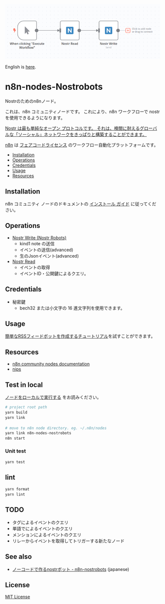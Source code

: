 <img src="./assets/top-image.png" width=600px height=auto />

English is [here](./README.md).

# n8n-nodes-Nostrobots

Nostrのためのn8nノード。

これは、n8n コミュニティノードです。 これにより、n8n ワークフローで nostr を使用できるようになります。

[Nostr は最も単純なオープン プロトコルです。 それは、検閲に耐えるグローバルな「ソーシャル」ネットワークをきっぱりと構築することができます。](https://github.com/nostr-protocol/nostr)


[n8n](https://n8n.io/) は [フェアコードライセンス](https://docs.n8n.io/reference/license/) のワークフロー自動化プラットフォームです。

* [Installation](#installation)
* [Operations](#operations)
* [Credentials](#credentials)
* [Usage](#usage)
* [Resources](#resources)

## Installation

n8n コミュニティ ノードのドキュメントの [インストール ガイド](https://docs.n8n.io/integrations/community-nodes/installation/) に従ってください。

## Operations

- [Nostr Write (Nostr Robots)](./doc/write-ja.md)
  - kind1 note の送信
  - イベントの送信(advanced)
  - 生のJsonイベント(advanced)
- [Nostr Read](./doc/read-ja.md)
  - イベントの取得
  - イベントID・公開鍵によるクエリ。

## Credentials

- 秘密鍵
   - bech32 または小文字の 16 進文字列を使用できます。

## Usage

[簡単なRSSフィードボットを作成するチュートリアル](./doc//rss-feed-bot-ja.md)を試すことができます。

## Resources

* [n8n community nodes documentation](https://docs.n8n.io/integrations/community-nodes/)
* [nips](https://github.com/nostr-protocol/nips#nips)


## Test in local


[ノードをローカルで実行する](https://docs.n8n.io/integrations/creating-nodes/test/run-node-locally/#run-your-node-locally) をお読みください。

``` sh
# project root path
yarn build
yarn link

# move to n8n node directory. eg. ~/.n8n/nodes
yarn link n8n-nodes-nostrobots
n8n start
```

### Unit test

``` sh
yarn test
```

## lint

``` sh
yarn format
yarn lint
```

## TODO

- タグによるイベントのクエリ
- 単語でによるイベントのクエリ
- メンションによるイベントのクエリ
- リレーからイベントを取得してトリガーする新たなノード

## See also

- [ノーコードで作るnostrボット - n8n-nostrobots](https://habla.news/u/ocknamo@ocknamo.com/1702402471044) (japanese)

## License

[MIT License](LICENSE.md)
